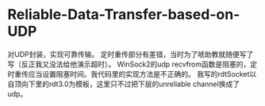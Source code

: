 # Reliable-Data-Transfer-based-on-UDP
对UDP封装，实现可靠传输。
定时重传部分有差错，当时为了唬助教就随便写了写（反正我又没法给他演示超时）。
WinSock2的udp recvfrom函数是阻塞的，定时重传应当设置阻塞时间。我代码里的实现方法是不正确的。
我写的rdtSocket以自顶向下里的rdt3.0为模板，这里只不过把下层的unreliable channel换成了udp。
